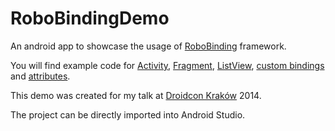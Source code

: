 RoboBindingDemo
===============

An android app to showcase the usage of <a href="https://github.com/RoboBinding/">RoboBinding</a> framework.

You will find example code for <a href="https://github.com/radzio/RoboBindingDemo/blob/master/app/src/main/java/net/droidlabs/robobindingdemo/views/MainActivity.java">Activity</a>, <a href="https://github.com/radzio/RoboBindingDemo/blob/master/app/src/main/java/net/droidlabs/robobindingdemo/views/CalculatorFragment.java">Fragment</a>, <a href="https://github.com/radzio/RoboBindingDemo/blob/master/app/src/main/java/net/droidlabs/robobindingdemo/views/MainActivity.java">ListView</a>, <a href="https://github.com/radzio/RoboBindingDemo/tree/master/app/src/main/java/net/droidlabs/robobindingdemo/bindings">custom bindings</a> and <a href="https://github.com/radzio/RoboBindingDemo/tree/master/app/src/main/java/net/droidlabs/robobindingdemo/bindings/attributes">attributes</a>. 

This demo was created for my talk at <a href="http://droidcon.pl">Droidcon Kraków</a> 2014.

The project can be directly imported into Android Studio.

